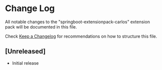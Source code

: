 # Change Log

All notable changes to the "springboot-extensionpack-carlos" extension pack will be documented in this file.

Check [Keep a Changelog](http://keepachangelog.com/) for recommendations on how to structure this file.

## [Unreleased]

- Initial release
